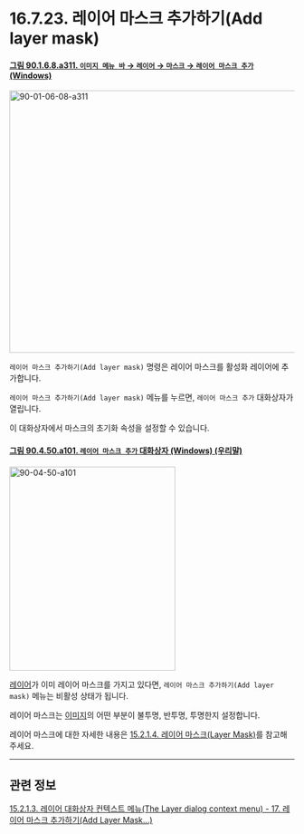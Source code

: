 # 16.7.23. 레이어 마스크 추가하기(Add layer mask)

<a id="90-01-06-08-a311"></a>

#### [그림 90.1.6.8.a311. `이미지 메뉴 바` → `레이어` → `마스크` → `레이어 마스크 추가` (Windows)](./90-01-06-08-mask.md#90-01-06-08-a311)
<img width="599" height="463" alt="90-01-06-08-a311" src="https://github.com/user-attachments/assets/8269d7c3-2ab7-46d8-80cd-b3e5439b7cae" />

`레이어 마스크 추가하기(Add layer mask)` 명령은 레이어 마스크를 활성화 레이어에 추가합니다.

`레이어 마스크 추가하기(Add layer mask)` 메뉴를 누르면, `레이어 마스크 추가` 대화상자가 열립니다.

이 대화상자에서 마스크의 초기화 속성을 설정할 수 있습니다.

<a id="90-04-50-a101"></a>

#### [그림 90.4.50.a101. `레이어 마스크 추가` 대화상자 (Windows) (우리말)](./90-04-0050-add_layer_mask.md#90-04-50-a101)
<img width="293" height="360" alt="90-04-50-a101" src="https://github.com/wonder13662/gimp/assets/15767104/0d4accd8-02e8-401e-af08-5d0a15d0e8fe" />

[레이어](./19-glossaryx-layer.md)가 이미 레이어 마스크를 가지고 있다면, `레이어 마스크 추가하기(Add layer mask)` 메뉴는 비활성 상태가 됩니다.

레이어 마스크는 [이미지](./19-glossaryx-image.md)의 어떤 부분이 불투명, 반투명, 투명한지 설정합니다.

레이어 마스크에 대한 자세한 내용은 [15.2.1.4. 레이어 마스크(Layer Mask)](./15-02-01-04-00-layer_mask.md)를 참고해주세요.

***

## 관련 정보

[15.2.1.3. 레이어 대화상자 컨텍스트 메뉴(The Layer dialog context menu) - 17. 레이어 마스크 추가하기(Add Layer Mask…)](./15-02-01-03-the_layer_dialog_context_menu.md#15-02-01-03-s17)